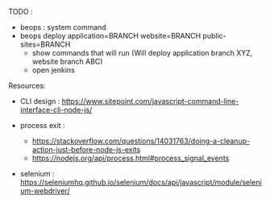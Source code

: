 TODO : 
- beops : system command
- beops deploy application=BRANCH website=BRANCH public-sites=BRANCH
    - show commands that will run (Will deploy application branch XYZ, website branch ABC)
    - open jenkins 
 
Resources: 
- CLI design : https://www.sitepoint.com/javascript-command-line-interface-cli-node-js/
- process exit : 
    - https://stackoverflow.com/questions/14031763/doing-a-cleanup-action-just-before-node-js-exits
    - https://nodejs.org/api/process.html#process_signal_events
    
- selenium : https://seleniumhq.github.io/selenium/docs/api/javascript/module/selenium-webdriver/
    

